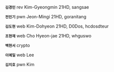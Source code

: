 **`김경민`**
rev
Kim-Gyeongmin
21HD, sangsae

**`전민기`**
pwn
Jeon-Mingi
21HD, goranitang

**`김도현`**
web
Kim-Dohyeon
21HD, D0Dos, hcdosdteur

**`조현재`**
web
Cho Hyeon-jae
21HD, whguswo

**`백현서`**
crypto

**`이예일`**
web
Lee

**`김지호`**
pwn
Kim
